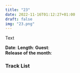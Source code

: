 ```yaml
---
title: "23"
date: 2022-11-16T01:12:27+01:00
draft: false
img: "23.png"
---
```


Text

**Date**: 
**Length**: 
**Guest**:   
**Release of the month**: 

<div>

</div>

### Track List